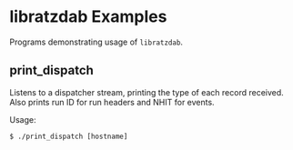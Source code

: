 libratzdab Examples
===================
Programs demonstrating usage of `libratzdab`.

print_dispatch
--------------
Listens to a dispatcher stream, printing the type of each record received. Also prints run ID for run headers and NHIT for events.

Usage:

    $ ./print_dispatch [hostname]

